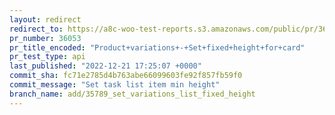```yaml
---
layout: redirect
redirect_to: https://a8c-woo-test-reports.s3.amazonaws.com/public/pr/36053/api/index.html
pr_number: 36053
pr_title_encoded: "Product+variations+-+Set+fixed+height+for+card"
pr_test_type: api
last_published: "2022-12-21 17:25:07 +0000"
commit_sha: fc71e2785d4b763abe66099603fe92f857fb59f0
commit_message: "Set task list item min height"
branch_name: add/35789_set_variations_list_fixed_height
---
```

